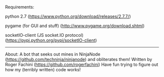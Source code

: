 Requirements:

python 2.7 (https://www.python.org/download/releases/2.7.7/)

pygame (for GUI and stuff) (http://www.pygame.org/download.shtml)

socketIO-client (JS socket.IO protocol) (https://pypi.python.org/pypi/socketIO-client)

----------------------------------------------------------------------------------------------------
About:
A bot that seeks out mines in NinjaNode (https://github.com/techninja/ninjanode) and obliterates them!
Written by Roger Fachini (https://github.com/rogerfachini) Have fun trying to figure out how my 
(terribly written) code works!



